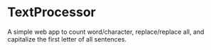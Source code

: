 # TextProcessor
A simple web app to count word/character, replace/replace all, and capitalize the first letter of all sentences.
